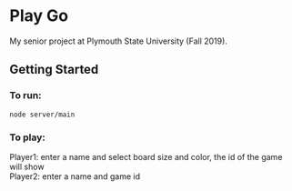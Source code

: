 # Play Go
My senior project at Plymouth State University (Fall 2019). 

## Getting Started
### To run: 
```
node server/main
```

### To play:
Player1: enter a name and select board size and color, the id of the game will show  
Player2: enter a name and game id
